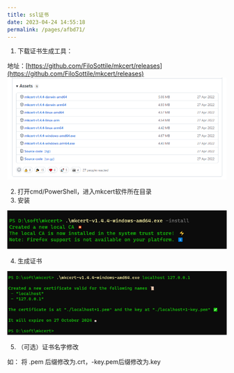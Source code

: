 ```yaml
---
title: ssl证书
date: 2023-04-24 14:55:18
permalink: /pages/afbd71/
---
```


1. 下载证书生成工具：

地址：[https://github.com/FiloSottile/mkcert/releases](https://github.com/FiloSottile/mkcert/releases)
![ssl-github.png](/img/other/ssl-github.png)

2. 打开cmd/PowerShell，进入mkcert软件所在目录
3. 安装

![ssl-1.png](/img/other/ssl-1.png)

4. 生成证书

![ssl-2.png](/img/other/ssl-2.png)

5. （可选）证书名字修改

如： 将 .pem 后缀修改为.crt，-key.pem后缀修改为.key

